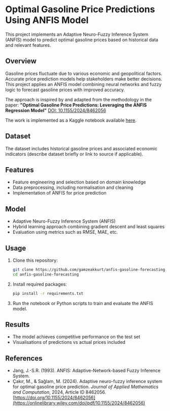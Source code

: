 
# Optimal Gasoline Price Predictions Using ANFIS Model

This project implements an Adaptive Neuro-Fuzzy Inference System (ANFIS) model to predict optimal gasoline prices based on historical data and relevant features.

## Overview

Gasoline prices fluctuate due to various economic and geopolitical factors. Accurate price prediction models help stakeholders make better decisions. This project applies an ANFIS model combining neural networks and fuzzy logic to forecast gasoline prices with improved accuracy.

The approach is inspired by and adapted from the methodology in the paper:
**"Optimal Gasoline Price Predictions: Leveraging the
ANFIS Regression Model"**
[DOI: 10.1155/2024/8462056](https://onlinelibrary.wiley.com/doi/pdf/10.1155/2024/8462056)

The work is implemented as a Kaggle notebook available [here](https://www.kaggle.com/code/gamzeakkurt/optimal-gasoline-price-predictions-anfis-model).

## Dataset

The dataset includes historical gasoline prices and associated economic indicators (describe dataset briefly or link to source if applicable).

## Features

* Feature engineering and selection based on domain knowledge
* Data preprocessing, including normalisation and cleaning
* Implementation of ANFIS for price prediction

## Model

* Adaptive Neuro-Fuzzy Inference System (ANFIS)
* Hybrid learning approach combining gradient descent and least squares
* Evaluation using metrics such as RMSE, MAE, etc.

## Usage

1. Clone this repository:

   ```bash
   git clone https://github.com/gamzeakkurt/anfis-gasoline-forecasting.git
   cd anfis-gasoline-forecasting
   ```

2. Install required packages:

   ```bash
   pip install -r requirements.txt
   ```

3. Run the notebook or Python scripts to train and evaluate the ANFIS model.

## Results

* The model achieves competitive performance on the test set
* Visualisations of predictions vs actual prices included


## References

* Jang, J.-S.R. (1993). ANFIS: Adaptive-Network-based Fuzzy Inference System.
* Çakır, M., & Sağlam, M. (2024). Adaptive neuro-fuzzy inference system for optimal gasoline price prediction. *Journal of Applied Mathematics and Computation*, 2024, Article ID 8462056. [https://doi.org/10.1155/2024/8462056](https://onlinelibrary.wiley.com/doi/pdf/10.1155/2024/8462056)
